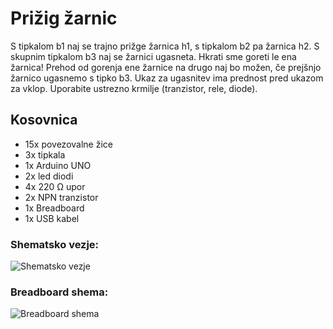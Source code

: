 # Prižig žarnic

S tipkalom b1 naj se trajno prižge žarnica h1, s tipkalom b2 pa žarnica h2. 
S skupnim tipkalom b3 naj se žarnici ugasneta. Hkrati sme goreti le ena žarnica! 
Prehod od gorenja ene žarnice na drugo naj bo možen, če prejšnjo žarnico ugasnemo s tipko b3. 
Ukaz za ugasnitev ima prednost pred ukazom za vklop. Uporabite ustrezno krmilje (tranzistor, rele, diode).

## Kosovnica

* 15x povezovalne žice
* 3x tipkala
* 1x Arduino UNO
* 2x led diodi
* 4x 220 Ω upor
* 2x NPN tranzistor
* 1x Breadboard
* 1x USB kabel

### Shematsko vezje:
![Shematsko vezje](https://cdn.discordapp.com/attachments/364127986590679050/720747763809124453/Screenshot_31.png)

### Breadboard shema:
![Breadboard shema](https://cdn.discordapp.com/attachments/364127986590679050/720747858491473970/Screenshot_30.png)
